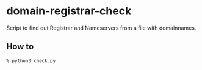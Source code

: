 # domain-registrar-check

Script to find out Registrar and Nameservers from a file with domainnames.

## How to

```bash
% python3 check.py
```

